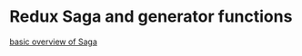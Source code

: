 # Redux Saga and generator functions

[basic overview of Saga](https://www.youtube.com/watch?v=o3A9EvMspig)
